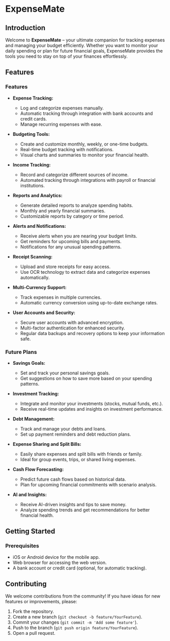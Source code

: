 # ExpenseMate
## Introduction

Welcome to **ExpenseMate** – your ultimate companion for tracking expenses and managing your budget efficiently. Whether you want to monitor your daily spending or plan for future financial goals, ExpenseMate provides the tools you need to stay on top of your finances effortlessly.

## Features

### Features

- **Expense Tracking:**
  - Log and categorize expenses manually.
  - Automatic tracking through integration with bank accounts and credit cards.
  - Manage recurring expenses with ease.

- **Budgeting Tools:**
  - Create and customize monthly, weekly, or one-time budgets.
  - Real-time budget tracking with notifications.
  - Visual charts and summaries to monitor your financial health.

- **Income Tracking:**
  - Record and categorize different sources of income.
  - Automated tracking through integrations with payroll or financial institutions.

- **Reports and Analytics:**
  - Generate detailed reports to analyze spending habits.
  - Monthly and yearly financial summaries.
  - Customizable reports by category or time period.

- **Alerts and Notifications:**
  - Receive alerts when you are nearing your budget limits.
  - Get reminders for upcoming bills and payments.
  - Notifications for any unusual spending patterns.

- **Receipt Scanning:**
  - Upload and store receipts for easy access.
  - Use OCR technology to extract data and categorize expenses automatically.

- **Multi-Currency Support:**
  - Track expenses in multiple currencies.
  - Automatic currency conversion using up-to-date exchange rates.

- **User Accounts and Security:**
  - Secure user accounts with advanced encryption.
  - Multi-factor authentication for enhanced security.
  - Regular data backups and recovery options to keep your information safe.

### Future Plans

- **Savings Goals:**
  - Set and track your personal savings goals.
  - Get suggestions on how to save more based on your spending patterns.

- **Investment Tracking:**
  - Integrate and monitor your investments (stocks, mutual funds, etc.).
  - Receive real-time updates and insights on investment performance.

- **Debt Management:**
  - Track and manage your debts and loans.
  - Set up payment reminders and debt reduction plans.

- **Expense Sharing and Split Bills:**
  - Easily share expenses and split bills with friends or family.
  - Ideal for group events, trips, or shared living expenses.

- **Cash Flow Forecasting:**
  - Predict future cash flows based on historical data.
  - Plan for upcoming financial commitments with scenario analysis.

- **AI and Insights:**
  - Receive AI-driven insights and tips to save money.
  - Analyze spending trends and get recommendations for better financial health.

## Getting Started

### Prerequisites

- iOS or Android device for the mobile app.
- Web browser for accessing the web version.
- A bank account or credit card (optional, for automatic tracking).

## Contributing

We welcome contributions from the community! If you have ideas for new features or improvements, please:

1. Fork the repository.
2. Create a new branch (`git checkout -b feature/YourFeature`).
3. Commit your changes (`git commit -m 'Add some feature'`).
4. Push to the branch (`git push origin feature/YourFeature`).
5. Open a pull request.

